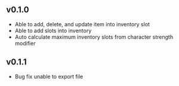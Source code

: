 ## v0.1.0

* Able to add, delete, and update item into inventory slot
* Able to add slots into inventory
* Auto calculate maximum inventory slots from character strength modifier

## v0.1.1

* Bug fix unable to export file